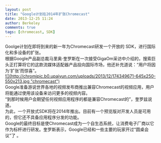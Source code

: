 ```yaml
---
layout: post
title: "Google计划在2014年扩张Chromecast"
date: 2013-12-25 11:24
author: Berkeley
comments: true
tags: [chromecast, SDK]
---
```

<div>Goolge计划在即将到来的新一年为Chromecast研发一个开放的 SDK，进行国际化和多设备的扩张。</div>
<div>根据Google产品副总裁马里奥·奎罗斯在一次接受GigaOm采访中介绍的，搜索巨头正打算将它的这款流媒体适配器产品投向国际市场，他还补充道说：“用户将因为‘扩张’而惊喜”。</div>
<div><a href="http://www.chromi.org/archives/14615/174349671-645x250" rel="attachment wp-att-14616">![](http://chromipic.b0.upaiyun.com/uploads/2013/12/174349671-645x250-550x213.jpg "chromecast")</a></div>
<div>Google准备游说世界各地的视频发布商推出兼容Chromecast的视频应用，用户将能通过使用该设备来访问更多的视频内容。</div>
<div>“到那时候用户会期望任何视频应用程序的都是兼容Chromecast的”，奎罗兹说道。</div>
<div>为此，一个开放式SDK将在2014年推出。目前有一个预览版对开发人员是可用的，但它还不具备应用程序分发的功能。</div>
<div>Google的最终目标是使Chromecast成为一个自生态系统，让消费电子厂商以它作为标杆进行研发。奎罗斯表示，Google已经和一些主要的玩家开过“圆桌会议”了 。</div>
